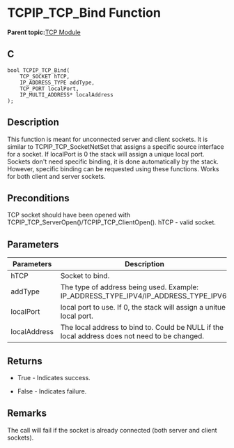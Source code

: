# TCPIP\_TCP\_Bind Function

**Parent topic:**[TCP Module](GUID-9461917B-27CE-44ED-80DB-67D963896E8F.md)

## C

```
bool TCPIP_TCP_Bind(
    TCP_SOCKET hTCP, 
    IP_ADDRESS_TYPE addType, 
    TCP_PORT localPort, 
    IP_MULTI_ADDRESS* localAddress
);
```

## Description

This function is meant for unconnected server and client sockets. It is similar to TCPIP\_TCP\_SocketNetSet that assigns a specific source interface for a socket. If localPort is 0 the stack will assign a unique local port. Sockets don't need specific binding, it is done automatically by the stack. However, specific binding can be requested using these functions. Works for both client and server sockets.

## Preconditions

TCP socket should have been opened with TCPIP\_TCP\_ServerOpen\(\)/TCPIP\_TCP\_ClientOpen\(\). hTCP - valid socket.

## Parameters

|Parameters|Description|
|----------|-----------|
|hTCP|Socket to bind.|
|addType|The type of address being used. Example: IP\_ADDRESS\_TYPE\_IPV4/IP\_ADDRESS\_TYPE\_IPV6.|
|localPort|local port to use. If 0, the stack will assign a unitue local port.|
|localAddress|The local address to bind to. Could be NULL if the local address does not need to be changed.|

## Returns

-   True - Indicates success.

-   False - Indicates failure.


## Remarks

The call will fail if the socket is already connected \(both server and client sockets\).

